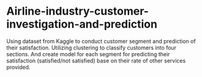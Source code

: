 # Airline-industry-customer-investigation-and-prediction
Using dataset from Kaggle to conduct customer segment and prediction of their satisfaction.
Utilizing clustering to classify customers into four sections. And create model for each segment for predicting their satisfaction (satisfied/not satisfied) 
base on their rate of other services provided.
